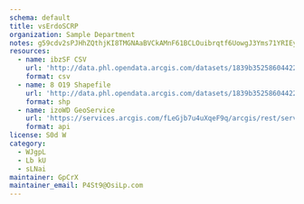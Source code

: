 ```yaml
---
schema: default
title: vsErdoSCRP 
organization: Sample Department 
notes: g59cdv2sPJHhZQthjKI8TMGNAaBVCkAMnF61BCLOuibrqtf6UowgJ3Yms71YRIEycDeEkeyv0KlT43bRjla G5w prD0NOzxZm8f 
resources:
  - name: ibzSF CSV
    url: 'http://data.phl.opendata.arcgis.com/datasets/1839b35258604422b0b520cbb668df0d_0.csv'
    format: csv
  - name: 8 O19 Shapefile
    url: 'http://data.phl.opendata.arcgis.com/datasets/1839b35258604422b0b520cbb668df0d_0.zip'
    format: shp
  - name: izoWD GeoService
    url: 'https://services.arcgis.com/fLeGjb7u4uXqeF9q/arcgis/rest/services/Air_Monitoring_Stations/FeatureServer/0/query'
    format: api
license: S0d W 
category:
  - WJgpL 
  - Lb kU 
  - sLNai 
maintainer: GpCrX  
maintainer_email: P4St9@OsiLp.com
---
```

